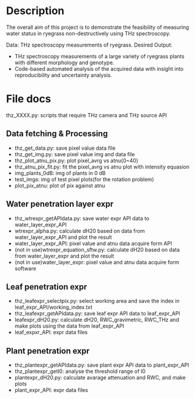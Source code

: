 # Description
The overall aim of this project is to demonstrate the feasibility of measuring water status in ryegrass non-destructively using THz spectroscopy.

Data: THz spectroscopy measurements of ryegrass. 
Desired Output: 
* THz spectroscopy measurements of a large variety of ryegrass plants with different morphology and genotype. 
* Code-based automated analysis of the acquired data with insight into reproducibility and uncertainty analysis. 

# File docs
thz_XXXX.py: scripts that require THz camera and THz source API

## Data fetching & Processing
* thz_get_data.py: save pixel value data file
* thz_get_img.py: save pixel value img and data file
* thz_plot_atnu_pix.py: plot pixel_avrg vs atnu(0~40)
* thz_atnu_pix_fit.py: fit the pixel_avrg vs atnu plot with intensity equasion
* img_plants_0dB: img of plants in 0 dB
* test_imgs: img of test pixel plots(for the rotation problem)
* plot_pix_atnu: plot of pix against atnu

## Water penetration layer expr
* thz_wtrexpr_getAPIdata.py: save water expr API data to water_layer_expr_API
* wtrexpr_alpha.py: calculate dH20 based on data from water_layer_expr_API and plot the result
* water_layer_expr_API: pixel value and atnu data acquire form API
* (not in use)wtrexpr_equation_sftw.py: calculate dH20 based on data from water_layer_expr and plot the result
* (not in use)water_layer_expr: pixel value and atnu data acquire form software

## Leaf penetration expr
* thz_leafexpr_selectpix.py: select working area and save the index in leaf_expr_API/working_index.txt
* thz_leafexpr_getAPIdata.py: save leaf expr API data to leaf_expr_API
* leafexpr_dH20.py: calculate dH20, RWC_gravimetric, RWC_THz and make plots using the data from leaf_expr_API
* leaf_expxr_API: expr data files

## Plant penetration expr
* thz_plantexpr_getAPIdata.py: save plant expr API data to plant_expr_API
* thz_plantexpr_getI0: analyse the threshold range of I0
* plantexpr_dH20.py: calculate avarage attenuation and RWC, and make plots
* plant_expr_API: expr data files